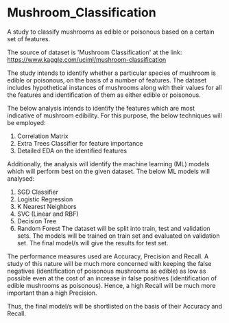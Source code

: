 # Mushroom_Classification
A study to classify mushrooms as edible or poisonous based on a certain set of features.

The source of dataset is 'Mushroom Classification' at the link: https://www.kaggle.com/uciml/mushroom-classification

The study intends to identify whether a particular species of mushroom is edible or poisonous, on the basis of a number of features. The dataset includes hypothetical instances of mushrooms along with their values for all the features and identification of them as either edible or poisonous.

The below analysis intends to identify the features which are most indicative of mushroom edibility. For this purpose, the below techniques will be employed:

1. Correlation Matrix
2. Extra Trees Classifier for feature importance
3. Detailed EDA on the identified features

Additionally, the analysis will identify the machine learning (ML) models which will perform best on the given dataset. The below ML models will analysed:
1. SGD Classifier
2. Logistic Regression
3. K Nearest Neighbors
4. SVC (Linear and RBF)
5. Decision Tree
6. Random Forest
The dataset will be split into train, test and validation sets. The models will be trained on train set and evaluated on validation set. The final model/s will give the results for test set.

The performance measures used are Accuracy, Precision and Recall. A study of this nature will be much more concerned with keeping the false negatives (identification of poisonous mushrooms as edible) as low as possible even at the cost of an increase in false positives (identification of edible mushrooms as poisonous). Hence, a high Recall will be much more important than a high Precision.

Thus, the final model/s will be shortlisted on the basis of their Accuracy and Recall.
